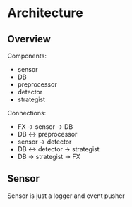 Architecture
============

Overview
--------

Components:

* sensor
* DB
* preprocessor
* detector
* strategist

Connections:

* FX -> sensor -> DB
* DB <-> preprocessor
* sensor -> detector
* DB <-> detector -> strategist
* DB -> strategist -> FX

Sensor
------

Sensor is just a logger and event pusher

